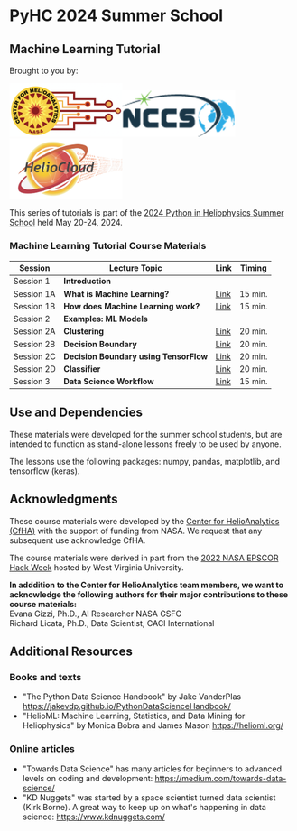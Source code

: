 #  PyHC 2024 Summer School
## Machine Learning Tutorial

Brought to you by: 

<img src="images/cfha_logo.png" width="200" alt="Center for Helioanalytics logo"><img src="images/nccs_logo.png" width="200" alt="National Center for Climate Studies logo"><img src="images/heliocloud_logo.png" width="200" alt="HelioCloud.org logo">

This series of tutorials is part of the <a href="https://heliopython.org/summer-school-24/">2024 
Python in Heliophysics Summer School</a> held May 20-24, 2024.


### Machine Learning Tutorial Course Materials


| Session    | Lecture Topic                         |  Link    |  Timing    |
|------------|------------------------------------------------|------|---------|
| Session 1  | **Introduction**                               |      |  |
| Session 1A | **What is Machine Learning?**                  |  <a href="/CourseMaterials/Introduction.md">Link</a>    | 15 min. |
| Session 1B | **How does Machine Learning work?**                 |  <a href="/CourseMaterials/models.md">Link</a>    |  15 min. |
| Session 2  | **Examples: ML Models**                           |      |         |
| Session 2A | **Clustering** | <a href="/CourseMaterials/clustering_simple.ipynb">Link</a>   |   20 min. |
| Session 2B | **Decision Boundary**                                           | <a href="/CourseMaterials/Boundary_simple.ipynb">Link</a>   |   20 min. |
| Session 2C | **Decision Boundary using TensorFlow**                                              | <a href="/CourseMaterials/Boundary_TensorFlow.ipynb">Link</a>   |   20 min. |
| Session 2D | **Classifier**                                              | <a href="/CourseMaterials/Classifier_example.ipynb">Link</a>   |   20 min. |
| Session 3  | **Data Science Workflow**                           |  <a href="/CourseMaterials/Data_Science_Lifecycle.md">Link</a>  |   15 min. |

##  Use and Dependencies
These materials were developed for the summer school students, but are intended to function as stand-alone lessons freely to be used by anyone.  

The lessons use the following packages:  numpy, pandas, matplotlib, and tensorflow (keras).  

##  Acknowledgments 
These course materials were developed by the <a href="https://helioanalytics.io"> Center for HelioAnalytics (CfHA)</a> with the support of funding from NASA. We request that any subsequent use acknowledge CfHA. 

The course materials were derived in part from the <a href="https://github.com/HelioAnalytics/EPSCOR_Hackweek/">2022 NASA EPSCOR Hack Week</a> hosted by West Virginia University. 

<B>In adddition to the Center for HelioAnalytics team members, we want to acknowledge the following authors for their major contributions to these course materials: </B> <BR>
Evana Gizzi, Ph.D., AI Researcher NASA GSFC</i><BR>
Richard Licata, Ph.D., Data Scientist, CACI International</i><BR>

## Additional Resources

### Books and texts 
- "The Python Data Science Handbook" by Jake VanderPlas https://jakevdp.github.io/PythonDataScienceHandbook/ 
- "HelioML: Machine Learning, Statistics, and Data Mining for Heliophysics" by Monica Bobra and James Mason https://helioml.org/

### Online articles 
- "Towards Data Science" has many articles for beginners to advanced levels on coding and development:  https://medium.com/towards-data-science/
- "KD Nuggets" was started by a space scientist turned data scientist (Kirk Borne). A great way to keep up on what's happening in data science:  https://www.kdnuggets.com/ 

